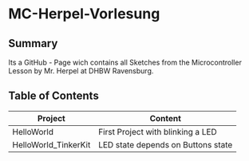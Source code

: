 # MC-Herpel-Vorlesung
## Summary
Its a GitHub - Page wich contains all Sketches from the Microcontroller Lesson by Mr. Herpel at DHBW Ravensburg.

## Table of Contents
| Project  | Content |
| ------------- | ------------- |
| HelloWorld  | First Project with blinking a LED  |
| HelloWorld_TinkerKit  | LED state depends on Buttons state  |

